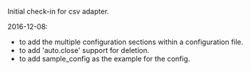Initial check-in for csv adapter.

2016-12-08:
- to add the multiple configuration sections within a configuration file.
- to add 'auto.close' support for deletion.
- to add sample_config as the example for the config.